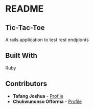 # README

## Tic-Tac-Toe
A rails application to test rest endpionts

## Built With

Ruby

## Contributors

* **Tafang Joshua**  - [Profile](https://github.com/tafodinho)
* **Chukwunonso Offorma** - [Profile](https://github.com/offorma)
